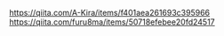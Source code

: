 https://qiita.com/A-Kira/items/f401aea261693c395966
https://qiita.com/furu8ma/items/50718efebee20fd24517
